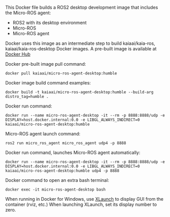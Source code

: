 This Docker file builds a ROS2 desktop development image that includes the Micro-ROS agent:
- ROS2 with its desktop environment
- Micro-ROS
- Micro-ROS agent

Docker uses this image as an intermediate step to build kaiaai/kaia-ros, kaiaai/kaia-ros-desktop Docker images.
A pre-built image is available at [Docker Hub](https://hub.docker.com/r/kaiaai/micro-ros-agent-desktop)

Docker pre-built image pull command:
```
docker pull kaiaai/micro-ros-agent-desktop:humble
```

Docker image build command examples:
```
docker build -t kaiaai/micro-ros-agent-desktop:humble --build-arg distro_tag=humble .
```

Docker run command:
```
docker run --name micro-ros-agent-desktop -it --rm -p 8888:8888/udp -e DISPLAY=host.docker.internal:0.0 -e LIBGL_ALWAYS_INDIRECT=0 kaiaai/micro-ros-agent-desktop:humble
```

Micro-ROS agent launch command:
```
ros2 run micro_ros_agent micro_ros_agent udp4 -p 8888
```

Docker run command, launches Micro-ROS agent automatically:
```
docker run --name micro-ros-agent-desktop -it --rm -p 8888:8888/udp -e DISPLAY=host.docker.internal:0.0 -e LIBGL_ALWAYS_INDIRECT=0 kaiaai/micro-ros-agent-desktop:humble udp4 -p 8888
```

Docker command to open an extra bash terminal:
```
docker exec -it micro-ros-agent-desktop bash
```

When running in Docker for Windows, use [XLaunch](https://sourceforge.net/projects/xming/) to display GUI from
the container (rviz, etc.) When launching XLaunch, set its display number to zero.
